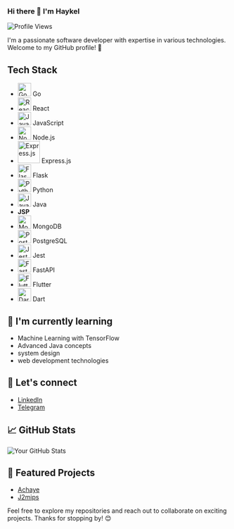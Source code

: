### Hi there 👋 I'm Haykel

![Profile Views](https://komarev.com/ghpvc/?username=hayk2377&color=blue)

I'm a passionate software developer with expertise in various technologies. Welcome to my GitHub profile! 🚀

## Tech Stack

- <img src="https://golang.org/doc/gopher/gophercolor.png" alt="Go" width="30"/> Go
- <img src="https://upload.wikimedia.org/wikipedia/commons/a/a7/React-icon.svg" alt="React" width="30"/> React
- <img src="https://upload.wikimedia.org/wikipedia/commons/9/99/Unofficial_JavaScript_logo_2.svg" alt="JavaScript" width="30"/> JavaScript
- <img src="https://nodejs.org/static/images/logo-hexagon-card.png" alt="Node.js" width="30"/> Node.js
- <img src="https://expressjs.com/images/express-facebook-share.png" alt="Express.js" width="50"/> Express.js
- <img src="https://flask.palletsprojects.com/en/2.1.x/_images/flask-logo.png" alt="Flask" width="30"/> Flask
- <img src="https://www.python.org/static/community_logos/python-logo.png" alt="Python" width="30"/> Python
- <img src="https://www.oracle.com/a/ocom/img/cb71-java-logo.png" alt="Java" width="30"/> Java
- **JSP**
- <img src="https://webassets.mongodb.com/_com_assets/cms/mongodb_logo1-76twgcu2dm.png" alt="MongoDB" width="30"/> MongoDB
- <img src="https://www.postgresql.org/media/img/about/press/elephant.png" alt="PostgreSQL" width="30"/> PostgreSQL
- <img src="https://jestjs.io/img/jest.png" alt="Jest" width="30"/> Jest
- <img src="https://fastapi.tiangolo.com/img/logo-margin/logo-teal.png" alt="FastAPI" width="30"/> FastAPI
- <img src="https://upload.wikimedia.org/wikipedia/commons/1/17/Google-flutter-logo.png" alt="Flutter" width="30"/> Flutter
- <img src="https://dart.dev/assets/shared/dart/icon/64.png" alt="Dart" width="30"/> Dart
  
## 🌱 I'm currently learning

- Machine Learning with TensorFlow
- Advanced Java concepts
- system design
- web development technologies

## 💬 Let's connect

- [LinkedIn](https://www.linkedin.com/in/haykel-muktar-a09747213/)
- [Telegram](https://t.me/Hayk_man)

## 📈 GitHub Stats

![Your GitHub Stats](https://github-readme-stats.vercel.app/api?username=hayk2377&show_icons=true&theme=radical)

## 🌟 Featured Projects

- [Achaye](https://github.com/hayk2377/Achaye)
- [J2mips](https://github.com/hayk2377/J2mips)

Feel free to explore my repositories and reach out to collaborate on exciting projects. Thanks for stopping by! 😊

<!--
**hayk2377/hayk2377** is a ✨ _special_ ✨ repository because its `README.md` (this file) appears on your GitHub profile.

Here are some ideas to get you started:

- 🔭 I’m currently working on ...
- 🌱 I’m currently learning ...
- 👯 I’m looking to collaborate on ...
- 🤔 I’m looking for help with ...
- 💬 Ask me about ...
- 📫 How to reach me: ...
- 😄 Pronouns: ...
- ⚡ Fun fact: ...
-->
